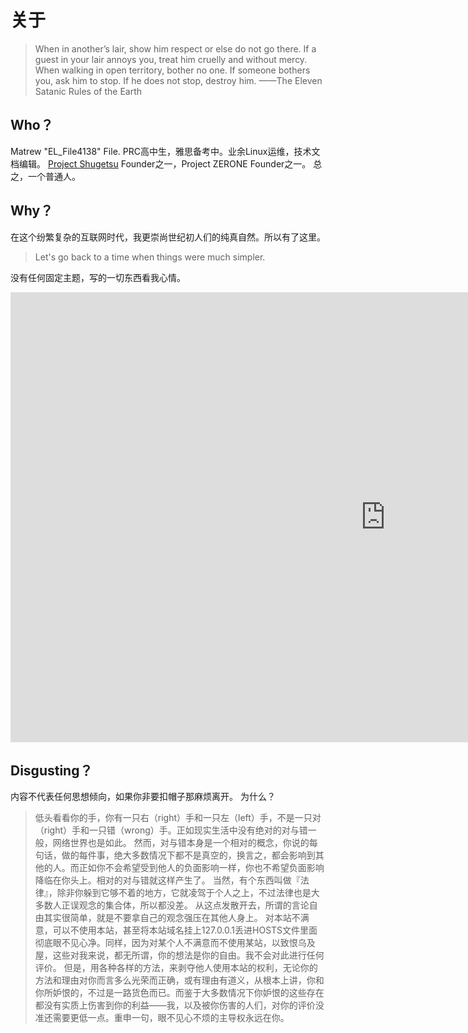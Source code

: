 # 关于
> When in another’s lair, show him respect or else do not go there.
> If a guest in your lair annoys you, treat him cruelly and without mercy.
> When walking in open territory, bother no one. If someone bothers you, ask him to stop. If he does not stop, destroy him.
> ——The Eleven Satanic Rules of the Earth

## Who？
Matrew "EL_File4138" File.
PRC高中生，雅思备考中。业余Linux运维，技术文档编辑。
[Project Shugetsu](https://shugetsu.dev/) Founder之一，Project ZERONE Founder之一。
总之，一个普通人。

## Why？
在这个纷繁复杂的互联网时代，我更崇尚世纪初人们的纯真自然。所以有了这里。
> Let's go back to a time when things were much simpler. 

没有任何固定主题，写的一切东西看我心情。
<iframe width="1200" height="720" src="https://www.youtube.com/embed/bFlGVbah8t8" frameborder="0" allow="accelerometer; autoplay; clipboard-write; encrypted-media; gyroscope; picture-in-picture" allowfullscreen></iframe>

## Disgusting？
内容不代表任何思想倾向，如果你非要扣帽子那麻烦离开。
为什么？
> 低头看看你的手，你有一只右（right）手和一只左（left）手，不是一只对（right）手和一只错（wrong）手。正如现实生活中没有绝对的对与错一般，网络世界也是如此。
> 然而，对与错本身是一个相对的概念，你说的每句话，做的每件事，绝大多数情况下都不是真空的，换言之，都会影响到其他的人。而正如你不会希望受到他人的负面影响一样，你也不希望负面影响降临在你头上。相对的对与错就这样产生了。
> 当然，有个东西叫做『法律』，除非你躲到它够不着的地方，它就凌驾于个人之上，不过法律也是大多数人正误观念的集合体，所以都没差。
> 从这点发散开去，所谓的言论自由其实很简单，就是不要拿自己的观念强压在其他人身上。
> 对本站不满意，可以不使用本站，甚至将本站域名挂上127.0.0.1丢进HOSTS文件里面彻底眼不见心净。同样，因为对某个人不满意而不使用某站，以致恨乌及屋，这些对我来说，都无所谓，你的想法是你的自由。我不会对此进行任何评价。
> 但是，用各种各样的方法，来剥夺他人使用本站的权利，无论你的方法和理由对你而言多么光荣而正确，或有理由有道义，从根本上讲，你和你所妒恨的，不过是一路货色而已。而鉴于大多数情况下你妒恨的这些存在都没有实质上伤害到你的利益——我，以及被你伤害的人们，对你的评价没准还需要更低一点。重申一句，眼不见心不烦的主导权永远在你。